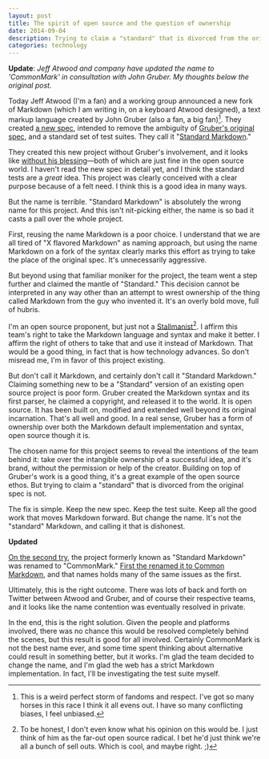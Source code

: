 ```yaml
---
layout: post
title: The spirit of open source and the question of ownership
date: 2014-09-04
description: Trying to claim a "standard" that is divorced from the original spec is not.
categories: technology
---
```

**Update**: *Jeff Atwood and company have updated the name to 'CommonMark' in consultation with John Gruber. My thoughts below the original post.*

Today Jeff Atwood (I'm a fan) and a working group announced a new fork of Markdown (which I am writing in, on a keyboard Atwood designed), a text markup language created by John Gruber (also a fan, a big fan)[^1]. They created [a new spec](http://jgm.github.io/stmd/spec.html), intended to remove the ambiguity of [Gruber's original spec](http://daringfireball.net/projects/markdown/syntax), and a standard set of test suites. They call it "[Standard Markdown](http://standardmarkdown.com)."

They created this new project without Gruber's involvement, and it looks like [without his blessing](https://twitter.com/markdown/status/507341395137658880)—both of which are just fine in the open source world. I haven't read the new spec in detail yet, and I think the standard tests are a *great* idea. This project was clearly conceived with a clear purpose because of a felt need. I think this is a good idea in many ways.

But the name is terrible. "Standard Markdown" is absolutely the wrong name for this project. And this isn't nit-picking either, the name is so bad it casts a pall over the whole project.

First, reusing the name Markdown is a poor choice. I understand that we are all tired of "X flavored Markdown" as naming approach, but using the name Markdown on a fork of the syntax clearly marks this effort as trying to take the place of the original spec. It's unnecessarily aggressive.

But beyond using that familiar moniker for the project, the team went a step further and claimed the mantle of "Standard." This decision cannot be interpreted in any way other than an attempt to wrest ownership of the thing called Markdown from the guy who invented it. It's an overly bold move, full of hubris.

I'm an open source proponent, but just not a [Stallmanist](http://en.wikipedia.org/wiki/Richard_Stallman)[^2]. I affirm this team's right to take the Markdown language and syntax and make it better. I affirm the right of others to take that and use it instead of Markdown. That would be a good thing, in fact that is how technology advances. So don't misread me, I'm in favor of this project existing.

But don't call it Markdown, and certainly don't call it "Standard Markdown." Claiming something new to be a "Standard" version of an existing open source project is poor form. Gruber created the Markdown syntax and its first parser, he claimed a copyright, and released it to the world. It is open source. It has been built on, modified and extended well beyond its original incarnation. That's all well and good. In a real sense, Gruber has a form of ownership over both the Markdown default implementation and syntax, open source though it is.

The chosen name for this project seems to reveal the intentions of the team behind it: take over the intangible ownership of a successful idea, and it's brand, without the permission or help of the creator. Building on top of Gruber's work is a good thing, it's a great example of the open source ethos. But trying to claim a "standard" that is divorced from the original spec is not.

The fix is simple. Keep the new spec. Keep the test suite. Keep all the good work that moves Markdown forward. But change the name. It's not the "standard" Markdown, and calling it that is dishonest.

**Updated**

[On the second try](https://twitter.com/codinghorror/status/508027568839479297), the project formerly known as "Standard Markdown" was renamed to "CommonMark." [First the renamed it to Common Markdown](http://blog.codinghorror.com/standard-markdown-is-now-common-markdown/), and that names holds many of the same issues as the first.

Ultimately, this is the right outcome. There was lots of back and forth on Twitter between Atwood and Gruber, and of course their respective teams, and it looks like the name contention was eventually resolved in private.

In the end, this is the right solution. Given the people and platforms involved, there was no chance this would be resolved completely behind the scenes, but this result is good for all involved. Certainly CommonMark is not the best name ever, and some time spent thinking about alternative could result in something better, but it works. I'm glad the team decided to change the name, and I'm glad the web has a strict Markdown implementation. In fact, I'll be investigating the test suite myself.

[^1]: This is a weird perfect storm of fandoms and respect. I've got so many horses in this race I think it all evens out. I have so many conflicting biases, I feel unbiased.
[^2]: To be honest, I don't even know what his opinion on this would be. I just think of him as the far-out open source radical. I bet he'd just think we're all a bunch of sell outs. Which is cool, and maybe right. ;)
